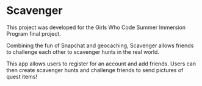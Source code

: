 # Scavenger

This project was developed for the Girls Who Code Summer Immersion Program final project.

Combining the fun of Snapchat and geocaching, Scavenger allows friends to challenge each other to scavenger hunts in the real world.

This app allows users to register for an account and add friends. Users can then create scavenger hunts and challenge friends to send pictures of quest items!
